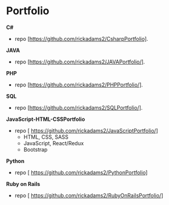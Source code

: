 # Portfolio 

**C#**
 * repo [https://github.com/rickadams2/CsharpPortfolio].

**JAVA**
  * repo [https://github.com/rickadams2/JAVAPortfolio/].
  
 **PHP**
 * repo [https://github.com/rickadams2/PHPPortfolio/].
 
 **SQL**
  * repo [https://github.com/rickadams2/SQLPortfolio/]. 
     
**JavaScript-HTML-CSSPortfolio**
 * repo [    https://github.com/rickadams2/JavaScriptPortfolio/]
     * HTML, CSS, SASS 
     * JavaScript, React/Redux 
      * Bootstrap 

 **Python** 
 * repo [    https://github.com/rickadams2/PythonPortfolio]

**Ruby on Rails**
 * repo [    https://github.com/rickadams2/RubyOnRailsPortfolio/]



